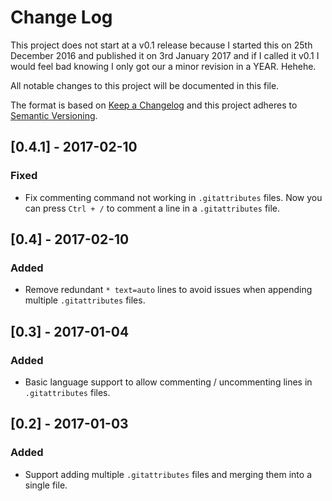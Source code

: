 # Change Log

This project does not start at a v0.1 release because I started this on 25th
December 2016 and published it on 3rd January 2017 and if I called it v0.1 I
would feel bad knowing I only got our a minor revision in a YEAR. Hehehe.

All notable changes to this project will be documented in this file.

The format is based on [Keep a Changelog](http://keepachangelog.com/) and this
project adheres to [Semantic Versioning](http://semver.org/).

## [0.4.1] - 2017-02-10

### Fixed

- Fix commenting command not working in `.gitattributes` files. Now you can
  press `Ctrl + /` to comment a line in a `.gitattributes` file.

## [0.4] - 2017-02-10

### Added

- Remove redundant `* text=auto` lines to avoid issues when appending multiple
  `.gitattributes` files.

## [0.3] - 2017-01-04

### Added

- Basic language support to allow commenting / uncommenting lines in
  `.gitattributes` files.

## [0.2] - 2017-01-03

### Added

- Support adding multiple `.gitattributes` files and merging them into a single
  file.
